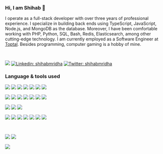 ### Hi, I am Shihab 👋

<!-- Bio -->
I operate as a full-stack developer with over three years of professional experience. I specialize in building back ends using TypeScript, JavaScript, Node.js, and MongoDB as the database. Moreover, I have been comfortable working with PHP, Python, SQL, Bash, Redis, Elasticsearch, among other cutting-edge technology. I am currently employed as a Software Engineer at [Toptal](https://toptal.com). Besides programming, computer gaming is a hobby of mine.

<br>

<!-- Social links -->
[![](https://img.shields.io/badge/Blog-Another%20Dev-green?style=for-the-badge)](https://anotherdev.xyz)
[![Linkedin: shihabmridha](https://img.shields.io/badge/-shihabmridha-blue?style=for-the-badge&logo=Linkedin&logoColor=white&link=https://www.linkedin.com/in/shihabmridha/)](https://www.linkedin.com/in/shihabmridha/)
[![Twitter: shihabmridha](https://img.shields.io/twitter/follow/shihabmridha?style=for-the-badge&logo=twitter)](https://twitter.com/shihabmridha) 


### Language & tools used

<!-- Language -->
![](https://img.shields.io/badge/-JavaScript-565555?style=flat-square&logo=javascript)
![](https://img.shields.io/badge/-TypeScript-565555?style=flat-square&logo=typescript)
![](https://img.shields.io/badge/-Go-565555?style=flat-square&logo=Go)
![](https://img.shields.io/badge/-Java-565555?style=flat-square&logo=Java)
![](https://img.shields.io/badge/-Python-565555?style=flat-square&logo=python)
![](https://img.shields.io/badge/-Php-565555?style=flat-square&logo=Php)
![](https://img.shields.io/badge/-Bash-565555?style=flat-square&logo=GNU%20Bash)

<!-- Frameworks & Libraries -->
![](https://img.shields.io/badge/-NodeJS-565555?style=flat-square&logo=node.js)
![](https://img.shields.io/badge/-Socket.IO-565555?style=flat-square&logo=Socket.io)
![](https://img.shields.io/badge/-ExpressJS-565555?style=flat-square)
![](https://img.shields.io/badge/-FeathersJS-565555?style=flat-square)
![](https://img.shields.io/badge/-React-565555?style=flat-square&logo=React)
![](https://img.shields.io/badge/-React_Native-565555?style=flat-square)
![](https://img.shields.io/badge/-Laravel-565555?style=flat-square&logo=Laravel)

<!-- Database -->
![](https://img.shields.io/badge/-MongoDB-565555?style=flat-square&logo=MongoDB)
![](https://img.shields.io/badge/-MySQL-565555?style=flat-square&logo=MySQL)
![](https://img.shields.io/badge/-Redis-565555?style=flat-square&logo=Redis)

<!-- Tools & Platforms -->
![](https://img.shields.io/badge/-RabbitMQ-565555?style=flat-square&logo=RabbitMQ)
![](https://img.shields.io/badge/-Docker-565555?style=flat-square&logo=Docker)
![](https://img.shields.io/badge/-Kubernetes-565555?style=flat-square&logo=Kubernetes)
![](https://img.shields.io/badge/-Azure%20Devops-565555?style=flat-square&logo=Azure%20Devops)
![](https://img.shields.io/badge/-Microsoft%20Azure-565555?style=flat-square&logo=Microsoft%20Azure)
![](https://img.shields.io/badge/-Google%20Cloud-565555?style=flat-square&logo=Google%20Cloud)
![](https://img.shields.io/badge/-Amazon%20AWS-565555?style=flat-square&logo=Amazon%20AWS)


<br>

<!-- Dynamic content -->
![](https://github-readme-stats.vercel.app/api?username=shihabmridha&count_private=true&hide_border=true&include_all_commits=true&hide=issues&show_icons=true)
![](https://github-readme-stats.vercel.app/api/top-langs/?username=shihabmridha&layout=compact&hide_border=true)

![](https://komarev.com/ghpvc/?username=shihabmridha&color=green&style=flat-square&label=Guests)
